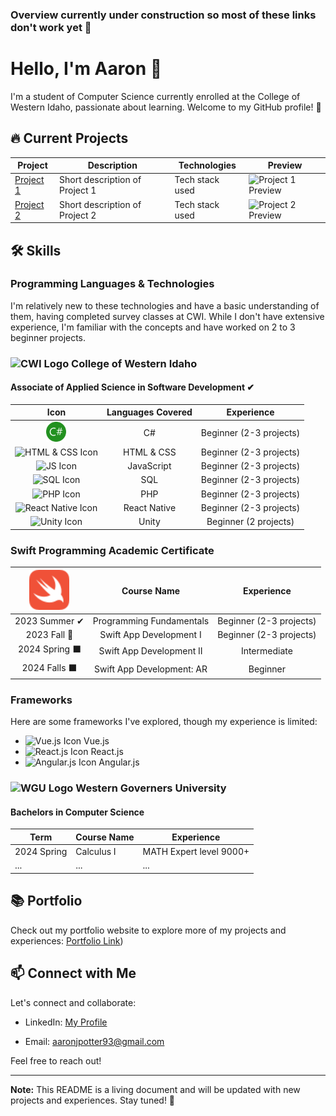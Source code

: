 ### Overview currently under construction so most of these links don't work yet 🔨

<!--
**aaronjpotter93/aaronjpotter93** is a ✨ _special_ ✨ repository because its `README.md` (this file) appears on your GitHub profile.

Here are some ideas to get you started:

- 🔭 I’m currently working on ...
- 🌱 I’m currently learning ...
- 👯 I’m looking to collaborate on ...
- 🤔 I’m looking for help with ...
- 💬 Ask me about ...
- 📫 How to reach me: ...
- 😄 Pronouns: ...
- ⚡ Fun fact: ...
-->

# Hello, I'm Aaron 👋

I'm a student of Computer Science currently enrolled at the College of Western Idaho, passionate about learning. Welcome to my GitHub profile! 🚀

## 🔥 Current Projects

| Project | Description | Technologies | Preview |
|---------|-------------|--------------|---------|
| [Project 1](link-to-project) | Short description of Project 1 | Tech stack used | ![Project 1 Preview](link-to-project-image) |
| [Project 2](link-to-project) | Short description of Project 2 | Tech stack used | ![Project 2 Preview](link-to-project-image) |

## 🛠️ Skills

### Programming Languages & Technologies

I'm relatively new to these technologies and have a basic understanding of them, having completed survey classes at CWI. While I don't have extensive experience, I'm familiar with the concepts and have worked on 2 to 3 beginner projects.
### ![CWI Logo](cwi-icon.png) College of Western Idaho
#### Associate of Applied Science in Software Development ✔

| Icon| Languages Covered | Experience |
|:--------------------------:|:-------------------:|:------------:|
| <img src="assets/csharp.svg" width="32" height="32" alt="C Sharp Logo"> | C# | Beginner (2-3 projects) |
| ![HTML & CSS Icon](html-css-icon.png) | HTML & CSS | Beginner (2-3 projects) |
| ![JS Icon](javascript-icon.png) | JavaScript | Beginner (2-3 projects) |
| ![SQL Icon](sql-icon.png) | SQL | Beginner (2-3 projects) |
| ![PHP Icon](php-icon.png) | PHP | Beginner (2-3 projects) |
| ![React Native Icon](React-Native-icon.png) | React Native | Beginner (2-3 projects) |
| ![Unity Icon](unity-icon.png) | Unity | Beginner (2 projects) |


### Swift Programming Academic Certificate
| <img src="assets/swift.svg" width="64" height="64" alt="Swift Logo"> | Course Name | Experience |
|:--------------------------:|:-------------------:|:------------:|
| 2023 Summer ✔ | Programming Fundamentals | Beginner (2-3 projects) |
| 2023 Fall 🔄 | Swift App Development I | Beginner (2-3 projects) |
| 2024 Spring ⬛ | Swift App Development II | Intermediate  |
| 2024 Falls ⬛ | Swift App Development: AR | Beginner |

### Frameworks

Here are some frameworks I've explored, though my experience is limited:

- ![Vue.js Icon](vue-icon.png) Vue.js
- ![React.js Icon](react-icon.png) React.js
- ![Angular.js Icon](angular-icon.png) Angular.js

### ![WGU Logo](wgu-icon.png) Western Governers University
#### Bachelors in Computer Science 
| Term | Course Name | Experience |
|--------------------------|-------------------|------------|
| 2024 Spring | Calculus I | MATH Expert level 9000+ |
| ... | ... | ... |

## 📚 Portfolio

Check out my portfolio website to explore more of my projects and experiences: [Portfolio Link](https://aaronpotter6.wordpress.com/))

## 📫 Connect with Me

Let's connect and collaborate:

- LinkedIn: <a href="https://www.linkedin.com/in/aaron-potter-31b172107/" target="_blank">My Profile</a>

- Email: aaronjpotter93@gmail.com

Feel free to reach out!

---

**Note:** This README is a living document and will be updated with new projects and experiences. Stay tuned! 🌟

  
